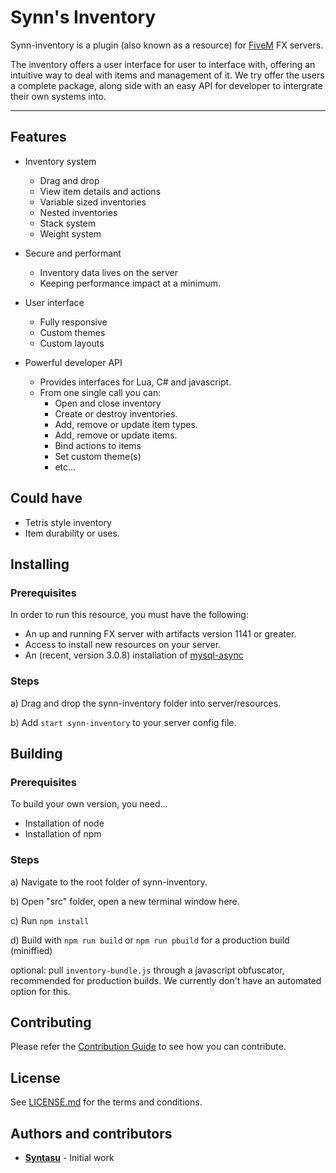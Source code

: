 # Synn's Inventory

Synn-inventory is a plugin (also known as a resource) for [FiveM](https://fivem.net) FX servers. 

The inventory offers a user interface for user to interface with, offering an intuitive way to deal with items and management of it. We try offer the users a complete package, along side with an easy API for developer to intergrate their own systems into.

<hr>

## Features
- Inventory system
    - Drag and drop
    - View item details and actions
    - Variable sized inventories
    - Nested inventories
    - Stack system
    - Weight system

- Secure and performant
    - Inventory data lives on the server
    - Keeping performance impact at a minimum.

- User interface
    - Fully responsive 
    - Custom themes
    - Custom layouts

- Powerful developer API
    - Provides interfaces for Lua, C# and javascript.
    - From one single call you can:
        - Open and close inventory
        - Create or destroy inventories.
        - Add, remove or update item types.
        - Add, remove or update items.
        - Bind actions to items
        - Set custom theme(s)
        - etc...

## Could have
- Tetris style inventory
- Item durability or uses.

## Installing

### Prerequisites 
In order to run this resource, you must have the following:
- An up and running FX server with artifacts version 1141 or greater.
- Access to install new resources on your server.
- An (recent, version 3.0.8) installation of [mysql-async](https://github.com/brouznouf/fivem-mysql-async)


### Steps
a) Drag and drop the synn-inventory folder into server/resources.

b) Add `start synn-inventory` to your server config file.

## Building

### Prerequisites 
To build your own version, you need...
- Installation of node
- Installation of npm

### Steps
a) Navigate to the root folder of synn-inventory.

b) Open "src" folder, open a new terminal window here.

c) Run `npm install`

d) Build with `npm run build` or `npm run pbuild` for a production build (miniffied) 

optional: pull `inventory-bundle.js` through a javascript obfuscator, recommended for production builds. We currently don't have an automated option for this.

## Contributing
Please refer the [Contribution Guide](CONTRIBUTING.md) to see how you can contribute.

## License
See [LICENSE.md](LICENSE.md) for the terms and conditions.

## Authors and contributors
- [**Syntasu**](https://gist.github.com/Syntasu) - Initial work